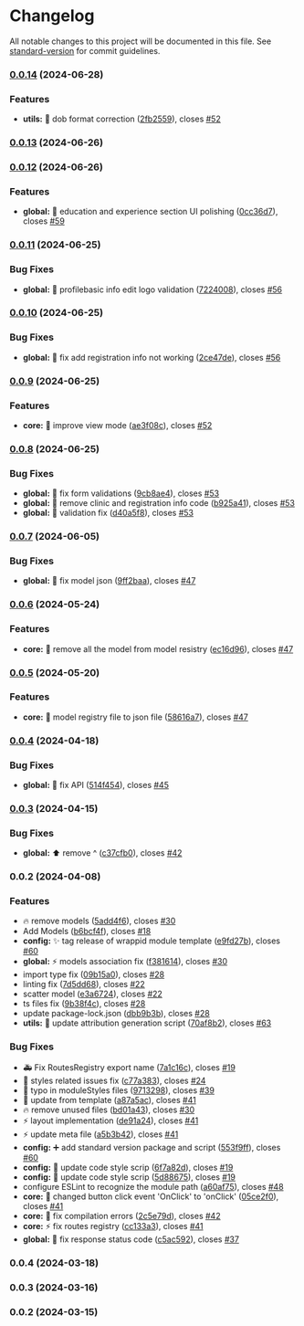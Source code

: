 # Changelog

All notable changes to this project will be documented in this file. See [standard-version](https://github.com/conventional-changelog/standard-version) for commit guidelines.

### [0.0.14](https://https//github.com/Rxefy/profile-module/compare/v0.0.13...v0.0.14) (2024-06-28)


### Features

* **utils:** :bug: dob format correction ([2fb2559](https://https//github.com/Rxefy/profile-module/commit/2fb2559f009d1a8264cb7548c74ddd57e9d5e516)), closes [#52](https://https//github.com/Rxefy/profile-module/issues/52)

### [0.0.13](https://https//github.com/Rxefy/profile-module/compare/v0.0.12...v0.0.13) (2024-06-26)

### [0.0.12](https://https//github.com/Rxefy/profile-module/compare/v0.0.11...v0.0.12) (2024-06-26)


### Features

* **global:** :lipstick: education and experience section UI polishing ([0cc36d7](https://https//github.com/Rxefy/profile-module/commit/0cc36d7aa9c5189ee8ed2c8da3381fe58207bc7e)), closes [#59](https://https//github.com/Rxefy/profile-module/issues/59)

### [0.0.11](https://https//github.com/Rxefy/profile-module/compare/v0.0.10...v0.0.11) (2024-06-25)


### Bug Fixes

* **global:** :bug: profilebasic info edit logo validation ([7224008](https://https//github.com/Rxefy/profile-module/commit/72240082e71f06fd6569536dc8777073ec8efe3b)), closes [#56](https://https//github.com/Rxefy/profile-module/issues/56)

### [0.0.10](https://https//github.com/Rxefy/profile-module/compare/v0.0.9...v0.0.10) (2024-06-25)


### Bug Fixes

* **global:** :bug: fix add registration info not working ([2ce47de](https://https//github.com/Rxefy/profile-module/commit/2ce47de0e9146e56d92420ed529e3eeb6b543d95)), closes [#56](https://https//github.com/Rxefy/profile-module/issues/56)

### [0.0.9](https://https//github.com/Rxefy/profile-module/compare/v0.0.8...v0.0.9) (2024-06-25)


### Features

* **core:** :lipstick: improve view mode ([ae3f08c](https://https//github.com/Rxefy/profile-module/commit/ae3f08c45544e25a78c004a0889f1d263dbe36d6)), closes [#52](https://https//github.com/Rxefy/profile-module/issues/52)

### [0.0.8](https://https//github.com/Rxefy/profile-module/compare/v0.0.7...v0.0.8) (2024-06-25)


### Bug Fixes

* **global:** :bug: fix form validations ([9cb8ae4](https://https//github.com/Rxefy/profile-module/commit/9cb8ae4095cc9a303cf02279f666e31dae0dfda6)), closes [#53](https://https//github.com/Rxefy/profile-module/issues/53)
* **global:** :bug: remove clinic and registration info code ([b925a41](https://https//github.com/Rxefy/profile-module/commit/b925a419c2d39fa0cf067625bcb264c4fb2e04cb)), closes [#53](https://https//github.com/Rxefy/profile-module/issues/53)
* **global:** :bug: validation fix ([d40a5f8](https://https//github.com/Rxefy/profile-module/commit/d40a5f879aa8f90510dc208349c43431f4170b09)), closes [#53](https://https//github.com/Rxefy/profile-module/issues/53)

### [0.0.7](https://https//github.com/Rxefy/profile-module/compare/v0.0.6...v0.0.7) (2024-06-05)


### Bug Fixes

* **global:** :bug: fix model json ([9ff2baa](https://https//github.com/Rxefy/profile-module/commit/9ff2baa5876f47f214fe4ccef76162ba582cf12e)), closes [#47](https://https//github.com/Rxefy/profile-module/issues/47)

### [0.0.6](https://https//github.com/Rxefy/profile-module/compare/v0.0.5...v0.0.6) (2024-05-24)


### Features

* **core:** :wrench: remove all the model from model resistry ([ec16d96](https://https//github.com/Rxefy/profile-module/commit/ec16d9607e813a68d3bb4713bdfd000eb50faa62)), closes [#47](https://https//github.com/Rxefy/profile-module/issues/47)

### [0.0.5](https://https//github.com/Rxefy/profile-module/compare/v0.0.4...v0.0.5) (2024-05-20)


### Features

* **core:** :wrench: model registry file to json file ([58616a7](https://https//github.com/Rxefy/profile-module/commit/58616a731911aaaa872c67031e68d6f68a6511e7)), closes [#47](https://https//github.com/Rxefy/profile-module/issues/47)

### [0.0.4](https://https//github.com/Rxefy/profile-module/compare/v0.0.3...v0.0.4) (2024-04-18)


### Bug Fixes

* **global:** :bug: fix API ([514f454](https://https//github.com/Rxefy/profile-module/commit/514f4547740abec45c4dc173305788d3c8026c6f)), closes [#45](https://https//github.com/Rxefy/profile-module/issues/45)

### [0.0.3](https://https//github.com/Rxefy/profile-module/compare/v0.0.2...v0.0.3) (2024-04-15)


### Bug Fixes

* **global:** :arrow_up: remove ^ ([c37cfb0](https://https//github.com/Rxefy/profile-module/commit/c37cfb09c384bf7b5e329462de09fbc249a27801)), closes [#42](https://https//github.com/Rxefy/profile-module/issues/42)

### 0.0.2 (2024-04-08)


### Features

* :fire: remove  models ([5add4f6](https://https//github.com/Rxefy/profile-module/commit/5add4f673e53632f68ba50ef04fa8fb3c42bd6a1)), closes [#30](https://https//github.com/Rxefy/profile-module/issues/30)
* Add Models ([b6bcf4f](https://https//github.com/Rxefy/profile-module/commit/b6bcf4f6890e8559e339056a1866caf36b10942a)), closes [#18](https://https//github.com/Rxefy/profile-module/issues/18)
* **config:** :sparkles: tag release of wrappid module template ([e9fd27b](https://https//github.com/Rxefy/profile-module/commit/e9fd27b5639b0a564b35525789f53b7b31cebe3f)), closes [#60](https://https//github.com/Rxefy/profile-module/issues/60)
* **global:** :zap: models association fix ([f381614](https://https//github.com/Rxefy/profile-module/commit/f381614d1ad5c409bdd066a97cb3eef12c10feb5)), closes [#30](https://https//github.com/Rxefy/profile-module/issues/30)
* import type fix ([09b15a0](https://https//github.com/Rxefy/profile-module/commit/09b15a001fe76c9082deff4d69466db9538e8d28)), closes [#28](https://https//github.com/Rxefy/profile-module/issues/28)
* linting fix ([7d5dd68](https://https//github.com/Rxefy/profile-module/commit/7d5dd6875ac77586ba446ba755199406fac7d4cd)), closes [#22](https://https//github.com/Rxefy/profile-module/issues/22)
* scatter model ([e3a6724](https://https//github.com/Rxefy/profile-module/commit/e3a6724ad220e9f859637dbd41b89ac9f7b89a72)), closes [#22](https://https//github.com/Rxefy/profile-module/issues/22)
* ts files fix ([9b38f4c](https://https//github.com/Rxefy/profile-module/commit/9b38f4c30e61974d8815e99691ab7205a91566d8)), closes [#28](https://https//github.com/Rxefy/profile-module/issues/28)
* update package-lock.json ([dbb9b3b](https://https//github.com/Rxefy/profile-module/commit/dbb9b3bcf0455b10414c5f253867b3e1a412d6ba)), closes [#28](https://https//github.com/Rxefy/profile-module/issues/28)
* **utils:** :memo: update attribution generation script ([70af8b2](https://https//github.com/Rxefy/profile-module/commit/70af8b2c4bd3739e8856139b0ac953d114ce774d)), closes [#63](https://https//github.com/Rxefy/profile-module/issues/63)


### Bug Fixes

* :ambulance: Fix RoutesRegistry export name ([7a1c16c](https://https//github.com/Rxefy/profile-module/commit/7a1c16c97fe9cec1ed2181e9376854d6e2375264)), closes [#19](https://https//github.com/Rxefy/profile-module/issues/19)
* :art: styles related issues fix ([c77a383](https://https//github.com/Rxefy/profile-module/commit/c77a383e6759bbb81bfd7bf2682d3fdf792af8a6)), closes [#24](https://https//github.com/Rxefy/profile-module/issues/24)
* :bug: typo in moduleStyles files ([9713298](https://https//github.com/Rxefy/profile-module/commit/97132981b490ae91e702d555d6a16f08dd6e039e)), closes [#39](https://https//github.com/Rxefy/profile-module/issues/39)
* :construction_worker: update from template ([a87a5ac](https://https//github.com/Rxefy/profile-module/commit/a87a5acd1f76c52e7e798491dfd9ae8bfca83dcb)), closes [#41](https://https//github.com/Rxefy/profile-module/issues/41)
* :fire: remove unused files ([bd01a43](https://https//github.com/Rxefy/profile-module/commit/bd01a43a179bd3f230a019ba526e146a4a331c82)), closes [#30](https://https//github.com/Rxefy/profile-module/issues/30)
* :zap: layout implementation ([de91a24](https://https//github.com/Rxefy/profile-module/commit/de91a24e2c85cd5843756f8a79671622f966fb7b)), closes [#41](https://https//github.com/Rxefy/profile-module/issues/41)
* :zap: update meta file ([a5b3b42](https://https//github.com/Rxefy/profile-module/commit/a5b3b42f544546dad3fa9c37df27dde93e5a8ce5)), closes [#41](https://https//github.com/Rxefy/profile-module/issues/41)
* **config:** :heavy_plus_sign: add standard version package and script ([553f9ff](https://https//github.com/Rxefy/profile-module/commit/553f9ffd602de6d375945ccf504d467ba2ace81a)), closes [#60](https://https//github.com/Rxefy/profile-module/issues/60)
* **config:** :wrench: update code style scrip ([6f7a82d](https://https//github.com/Rxefy/profile-module/commit/6f7a82d4d9449d1a05035c49ea9a70de7032283e)), closes [#19](https://https//github.com/Rxefy/profile-module/issues/19)
* **config:** :wrench: update code style scrip ([5d88675](https://https//github.com/Rxefy/profile-module/commit/5d88675aaab8940247bf969da097919abd559b49)), closes [#19](https://https//github.com/Rxefy/profile-module/issues/19)
* configure ESLint to recognize the module path ([a60af75](https://https//github.com/Rxefy/profile-module/commit/a60af7525a8f01f801e5d64e9a73d06348bf8b67)), closes [#48](https://https//github.com/Rxefy/profile-module/issues/48)
* **core:** :bug: changed button click event 'OnClick' to 'onClick' ([05ce2f0](https://https//github.com/Rxefy/profile-module/commit/05ce2f00759e7493d54cf7e7ad4bb26c614ada92)), closes [#41](https://https//github.com/Rxefy/profile-module/issues/41)
* **core:** :bug: fix compilation errors ([2c5e79d](https://https//github.com/Rxefy/profile-module/commit/2c5e79d66fc721c7a215f08394d0b81382b31f78)), closes [#42](https://https//github.com/Rxefy/profile-module/issues/42)
* **core:** :zap: fix routes registry ([cc133a3](https://https//github.com/Rxefy/profile-module/commit/cc133a3f5a0c2f001a13385abcbe4376781ee6ff)), closes [#41](https://https//github.com/Rxefy/profile-module/issues/41)
* **global:** :bug: fix response status code ([c5ac592](https://https//github.com/Rxefy/profile-module/commit/c5ac592b750d6727dbb48c1a4f55c099d8361f00)), closes [#37](https://https//github.com/Rxefy/profile-module/issues/37)

### 0.0.4 (2024-03-18)

### 0.0.3 (2024-03-16)

### 0.0.2 (2024-03-15)
